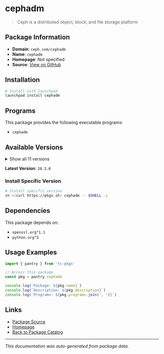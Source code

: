 # cephadm

> Ceph is a distributed object, block, and file storage platform

## Package Information

- **Domain**: `ceph.com/cephadm`
- **Name**: `cephadm`
- **Homepage**: Not specified
- **Source**: [View on GitHub](https://github.com/pkgxdev/pantry/tree/main/projects/ceph.com/cephadm/package.yml)

## Installation

```bash
# Install with launchpad
launchpad install cephadm
```

## Programs

This package provides the following executable programs:

- `cephadm`

## Available Versions

<details>
<summary>Show all 11 versions</summary>

- `20.3.0`, `20.1.0`, `20.0.0`, `19.3.0`, `19.2.3`
- `19.2.2`, `19.2.1`, `18.2.8`, `18.2.7`, `18.2.6`
- `18.2.5`

</details>

**Latest Version**: `20.3.0`

### Install Specific Version

```bash
# Install specific version
sh <(curl https://pkgx.sh) cephadm -- $SHELL -i
```

## Dependencies

This package depends on:

- `openssl.org^1.1`
- `python.org^3`

## Usage Examples

```typescript
import { pantry } from 'ts-pkgx'

// Access this package
const pkg = pantry.cephadm

console.log(`Package: ${pkg.name}`)
console.log(`Description: ${pkg.description}`)
console.log(`Programs: ${pkg.programs.join(', ')}`)
```

## Links

- [Package Source](https://github.com/pkgxdev/pantry/tree/main/projects/ceph.com/cephadm/package.yml)
- [Homepage](#)
- [Back to Package Catalog](../../../package-catalog.md)

---

*This documentation was auto-generated from package data.*
